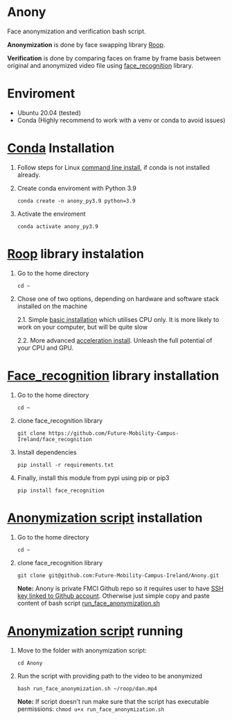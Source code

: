 # Anony
Face anonymization and verification bash script.

**Anonymization** is done by face swapping library [Roop](https://github.com/Future-Mobility-Campus-Ireland/roop).

**Verification** is done by comparing faces on frame by frame basis between original and anonymized video file using [face_recognition](https://github.com/Future-Mobility-Campus-Ireland/face_recognition) library.

# Enviroment
- Ubuntu 20.04 (tested)
- Conda (Highly recommend to work with a venv or conda to avoid issues)


# [Conda](https://conda.io/projects/conda/en/latest/index.html) Installation
1. Follow steps for Linux [command line install](https://docs.conda.io/projects/miniconda/en/latest/#quick-command-line-install), if conda is not installed already.

2. Create conda enviroment with Python 3.9

   `conda create -n anony_py3.9 python=3.9`

3. Activate the enviroment

   `conda activate anony_py3.9`


# [Roop](https://github.com/Future-Mobility-Campus-Ireland/roop) library instalation

1. Go to the home directory

   `cd ~`

2. Chose one of two options, depending on hardware and software stack installed on the machine

   2.1. Simple [basic installation](https://github.com/s0md3v/roop/wiki/1.-Installation) which utilises CPU only. It is more likely to work on your computer, but will be quite slow

   2.2. More advanced [acceleration install](https://github.com/s0md3v/roop/wiki/2.-Acceleration). Unleash the full potential of your CPU and GPU. 


# [Face_recognition](https://github.com/Future-Mobility-Campus-Ireland/face_recognition) library installation

   1. Go to the home directory

      `cd ~`
      
   2. clone face_recognition library

      `git clone https://github.com/Future-Mobility-Campus-Ireland/face_recognition`

   3. Install dependencies

      `pip install -r requirements.txt`

   4. Finally, install this module from pypi using pip or pip3

      `pip install face_recognition`

# [Anonymization script](https://github.com/Future-Mobility-Campus-Ireland/Anony/blob/main/run_face_anonymization.sh) installation

   1. Go to the home directory

      `cd ~`

   2. clone face_recognition library

      `git clone git@github.com:Future-Mobility-Campus-Ireland/Anony.git`

      **Note:** Anony is private FMCI Github repo so it requires user to have [SSH key linked to Github account](https://docs.github.com/en/authentication/connecting-to-github-with-ssh/adding-a-new-ssh-key-to-your-github-account).
      Otherwise just simple copy and paste content of bash script [run_face_anonymization.sh](https://github.com/Future-Mobility-Campus-Ireland/Anony/blob/main/run_face_anonymization.sh)


# [Anonymization script](https://github.com/Future-Mobility-Campus-Ireland/Anony/blob/main/run_face_anonymization.sh) running

   1. Move to the folder with anonymization script:

      `cd Anony`

   2. Run the script with providing path to the video to be anonymized

      `bash run_face_anonymization.sh ~/roop/dan.mp4`

      **Note:** If script doesn't run make sure that the script has executable permissions: `chmod u+x run_face_anonymization.sh`



